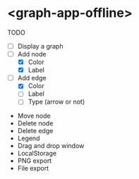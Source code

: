 # \<graph-app-offline\>

TODO

- [ ] Display a graph
- [ ] Add node
    - [x] Color
    - [x] Label
- [ ] Add edge
    - [x] Color
    - [ ] Label
    - [ ] Type (arrow or not)
- Move node
- Delete node
- Delete edge
- Legend
- Drag and drop window
- LocalStorage
- PNG export
- File export
